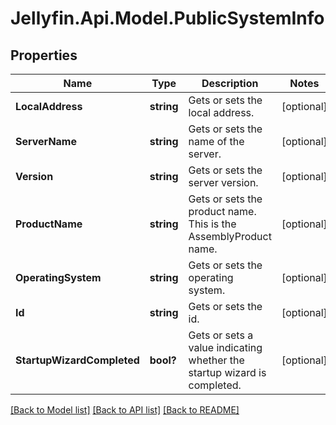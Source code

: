 
# Jellyfin.Api.Model.PublicSystemInfo

## Properties

Name | Type | Description | Notes
------------ | ------------- | ------------- | -------------
**LocalAddress** | **string** | Gets or sets the local address. | [optional] 
**ServerName** | **string** | Gets or sets the name of the server. | [optional] 
**Version** | **string** | Gets or sets the server version. | [optional] 
**ProductName** | **string** | Gets or sets the product name. This is the AssemblyProduct name. | [optional] 
**OperatingSystem** | **string** | Gets or sets the operating system. | [optional] 
**Id** | **string** | Gets or sets the id. | [optional] 
**StartupWizardCompleted** | **bool?** | Gets or sets a value indicating whether the startup wizard is completed. | [optional] 

[[Back to Model list]](../README.md#documentation-for-models)
[[Back to API list]](../README.md#documentation-for-api-endpoints)
[[Back to README]](../README.md)

